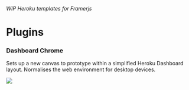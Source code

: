 *WIP Heroku templates for Framerjs*

# Plugins

### Dashboard Chrome
Sets up a new canvas to prototype within a simplified Heroku Dashboard layout. Normalises the web environment for desktop devices.

<img src="http://cl.ly/image/091N1d010H3p/Screen%20Shot%202015-02-03%20at%208.26.10%20PM.png"/>